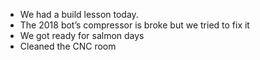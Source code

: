 <!--t October 3, 2019 t-->

 - We had a build lesson today.
 - The 2018 bot’s compressor is broke but we tried to fix it
 - We got ready for salmon days
 - Cleaned the CNC room
